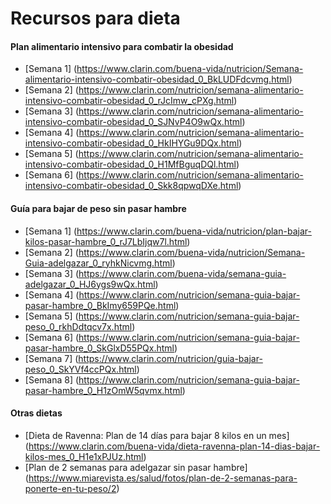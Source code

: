 # Recursos para dieta


#### Plan alimentario intensivo para combatir la obesidad

 - [Semana 1] (https://www.clarin.com/buena-vida/nutricion/Semana-alimentario-intensivo-combatir-obesidad_0_BkLUDFdcvmg.html)
 - [Semana 2] (https://www.clarin.com/nutricion/semana-alimentario-intensivo-combatir-obesidad_0_rJcImw_cPXg.html)
 - [Semana 3] (https://www.clarin.com/nutricion/semana-alimentario-intensivo-combatir-obesidad_0_SJNvP4O9wQx.html)
 - [Semana 4] (https://www.clarin.com/nutricion/semana-alimentario-intensivo-combatir-obesidad_0_HkIHYGu9DQx.html)
 - [Semana 5] (https://www.clarin.com/nutricion/semana-alimentario-intensivo-combatir-obesidad_0_H1MfBguqDQl.html)
 - [Semana 6] (https://www.clarin.com/nutricion/semana-alimentario-intensivo-combatir-obesidad_0_Skk8qpwqDXe.html)

#### Guía para bajar de peso sin pasar hambre

 - [Semana 1] (https://www.clarin.com/buena-vida/nutricion/plan-bajar-kilos-pasar-hambre_0_rJ7LbIjqw7l.html)
 - [Semana 2] (https://www.clarin.com/buena-vida/nutricion/Semana-Guia-adelgazar_0_ryhkNicvmg.html)
 - [Semana 3] (https://www.clarin.com/buena-vida/semana-guia-adelgazar_0_HJ6ygs9wQx.html)
 - [Semana 4] (https://www.clarin.com/nutricion/semana-guia-bajar-pasar-hambre_0_BkImy659PQe.html)
 - [Semana 5] (https://www.clarin.com/nutricion/semana-guia-bajar-peso_0_rkhDdtqcv7x.html)
 - [Semana 6] (https://www.clarin.com/nutricion/semana-guia-bajar-pasar-hambre_0_SkGlxD55PQx.html)
 - [Semana 7] (https://www.clarin.com/nutricion/guia-bajar-peso_0_SkYVf4ccPQx.html)
 - [Semana 8] (https://www.clarin.com/nutricion/semana-guia-bajar-pasar-hambre_0_H1zOmW5qvmx.html)


#### Otras dietas

 - [Dieta de Ravenna: Plan de 14 días para bajar 8 kilos en un mes] (https://www.clarin.com/buena-vida/dieta-ravenna-plan-14-dias-bajar-kilos-mes_0_H1e1xPJUz.html)
 - [Plan de 2 semanas para adelgazar sin pasar hambre] (https://www.miarevista.es/salud/fotos/plan-de-2-semanas-para-ponerte-en-tu-peso/2) 





